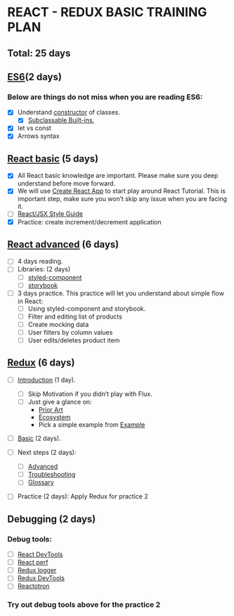 # REACT - REDUX BASIC TRAINING PLAN


## Total: 25 days


## [ES6](https://github.com/lukehoban/es6features)(2 days)

### Below are things do not miss when you are reading ES6:
- [x] Understand [constructor](https://developer.mozilla.org/en-US/docs/Web/JavaScript/Reference/Classes) of classes.
  - [x] [Subclassable Built-ins.](https://github.com/lukehoban/es6features#subclassable-built-ins)
- [x] let vs const
- [x] Arrows syntax

## [React basic](https://reactjs.org/docs/try-react.html) (5 days)
- [x] All React basic knowledge are important. Please make sure you deep understand before move forward.
- [x] We will use [Create React App](https://github.com/facebook/create-react-app) to start play around React Tutorial. This is important step, make sure you won’t skip any issue when you are facing it.
- [ ] [React/JSX Style Guide](https://github.com/airbnb/javascript/tree/master/react)
- [x] Practice: create increment/decrement application

## [React advanced](https://reactjs.org/docs/jsx-in-depth.html) (6 days)
- [ ] 4 days reading.
- [ ] Libraries: (2 days)
  - [ ] [styled-component](https://www.styled-components.com/)
  - [ ] [storybook](https://storybook.js.org/)
- [ ] 3 days practice. This practice will let you understand about simple flow in React:
  - [ ] Using styled-component and storybook.
  - [ ] Filter and editing list of products
  - [ ] Create mocking data
  - [ ] User filters by column values
  - [ ] User edits/deletes product item

## [Redux](https://redux.js.org/) (6 days)
- [ ] [Introduction](https://redux.js.org/introduction) (1 day).
  - [ ] Skip Motivation if you didn’t play with Flux.
  - [ ] Just give a glance on:
    - [Prior Art](https://redux.js.org/introduction/prior-art)
    - [Ecosystem](https://redux.js.org/introduction/ecosystem)
    - Pick a simple example from [Example](https://redux.js.org/introduction/examples)

- [ ] [Basic](https://redux.js.org/basics) (2 days).

- [ ] Next steps (2 days):
  - [ ] [Advanced](https://redux.js.org/advanced#advanced)
  - [ ] [Troubleshooting](https://redux.js.org/troubleshooting#troubleshooting)
  - [ ] [Glossary](https://redux.js.org/glossary#glossary)

- [ ] Practice (2 days): Apply Redux for practice 2

## Debugging (2 days)
### Debug tools:
- [ ] [React DevTools](https://github.com/facebook/react-devtools)
- [ ] [React perf](https://reactjs.org/docs/perf.html)
- [ ] [Redux logger](https://github.com/evgenyrodionov/redux-logger)
- [ ] [Redux DevTools](https://chrome.google.com/webstore/detail/redux-devtools/lmhkpmbekcpmknklioeibfkpmmfibljd?hl=en)
- [ ] [Reactotron](https://github.com/infinitered/reactotron)

### Try out debug tools above for the practice 2
